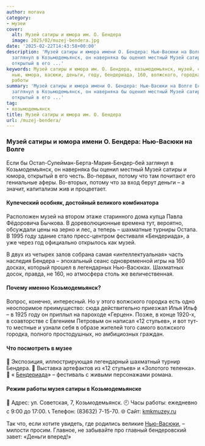 ```yaml
---
author: morava
category:
- музеи
cover:
  alt: Музей сатиры и юмора им. О. Бендера
  image: 2025/02/muzej-bendera.jpg
date: '2025-02-22T14:43:58+00:00'
description: 'Музей сатиры и юмора имени О. Бендера: Нью-Васюки на Волге Если бы Остап-Сулейман-Берта-Мария-Бендер-бей
  заглянул в Козьмодемьянск, он наверняка бы оценил местный Музей сатиры и юмора,
  открытый в его ...'
keywords: Музей сатиры и юмора им. О. Бендера, козьмодемьянск, музей, сатиры, бендера,
  нью, юмора, васюки, деньги, году, бендериада, 160, волжского, городка, стульев,
  работы
summary: 'Музей сатиры и юмора имени О. Бендера: Нью-Васюки на Волге Если бы Остап-Сулейман-Берта-Мария-Бендер-бей
  заглянул в Козьмодемьянск, он наверняка бы оценил местный Музей сатиры и юмора,
  открытый в его ...'
tag:
- козьмодемьянск
title: Музей сатиры и юмора им. О. Бендера
url: /muzej-bendera/
---
```


### **Музей сатиры и юмора имени О. Бендера: Нью-Васюки на Волге**

Если бы Остап-Сулейман-Берта-Мария-Бендер-бей заглянул в Козьмодемьянск, он наверняка бы оценил местный Музей сатиры и юмора, открытый в его честь. Во-первых, потому что там почитают его гениальные аферы. Во-вторых, потому что за вход берут деньги – а значит, капитализм жив и процветает.

#### **Купеческий особняк, достойный великого комбинатора**

Расположен музей на втором этаже старинного дома купца Павла Фёдоровича Бычкова. В дореволюционные времена тут, вероятно, обсуждали цены на зерно и лес, а теперь – шахматные турниры Остапа. В 1995 году здание стало пресс-центром фестиваля «Бендериада», а уже через год официально открылось как музей.

В двух из четырех залов собрана самая «интеллектуальная» часть наследия Бендера – эпохальный сеанс одновременной игры на 160 досках, который прошел в легендарных Нью-Васюках. Шахматных досок, правда, не 160, но атмосфера столь же величественная.

#### **Почему именно Козьмодемьянск?**

Вопрос, конечно, интересный. Но у этого волжского городка есть одно неоспоримое преимущество: сюда действительно приезжал Илья Ильф – в 1925 году он приплыл на пароходе «Герцен». Позже, в конце 1920-х, в соавторстве с Евгением Петровым он написал «12 стульев», и вот тут-то местные и узнали себя в образе жителей того самого волжского городка, полного простодушных, но амбициозных граждан.

#### **Что посмотреть в музее**

📍 Экспозиция, иллюстрирующая легендарный шахматный турнир Бендера.
📍 Выставка артефактов из «12 стульев» и «Золотого теленка».
📍 « [Бендериада](/benderiada-2024/)» – фестиваль с живыми персонажами романа.

#### **Режим работы музея сатиры в Козьмодемьянске**

📌 Адрес: ул. Советская, 7, Козьмодемьянск.
🕘 Часы работы: ежедневно с 9:00 до 17:00.
📞 Телефон: (83632) 7-15-70.
🌐 Сайт: [kmkmuzey.ru](http://kmkmuzey.ru)

Так что, если хотите увидеть, где родились великие [Нью-Васюки](/chat-marij-el/), – милости просим. Главное, не забывайте про главный бендеровский завет: «Деньги вперед!»
